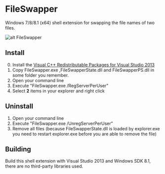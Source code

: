 # FileSwapper

Windows 7/8/8.1 (x64) shell extension for swapping the file names of two files.

![alt FileSwapper](https://raw.github.com/lukasniemeier/fileswapper/master/promo.jpg)

## Install

0. Install the [Visual C++ Redistributable Packages for Visual Studio 2013](http://www.microsoft.com/en-us/download/details.aspx?id=40784)
1. Copy FileSwapper.exe ,FileSwapperState.dll and FileSwapperPS.dll in some folder you remember.
2. Open your command line
3. Execute "FileSwapper.exe /RegServerPerUser"
4. Select **2** items in your explorer and right click

## Uninstall

1. Open your command line
2. Execute "FileSwapper.exe /UnregServerPerUser"
3. Remove all files (because FileSwapperState.dll is loaded by explorer.exe you need to restart explorer.exe before you are able to remove the file)

## Building

Build this shell extension with Visual Studio 2013 and Windows SDK 8.1, there are no third-party libraries used.